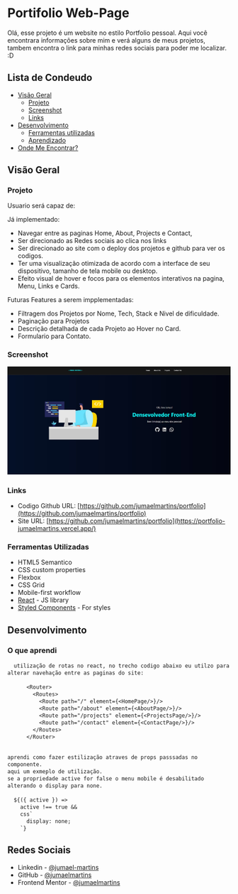 # Portifolio Web-Page
Olá, esse projeto é um website no estilo Portfolio pessoal. Aqui você encontrara informações sobre mim e verá alguns de meus projetos, tambem encontra o link para minhas redes sociais para poder me localizar. :D

## Lista de Condeudo

- [Visão Geral](#visão-geral)
  - [Projeto](#projeto)
  - [Screenshot](#screenshot)
  - [Links](#links)
- [Desenvolvimento](#desenvolvimento)
  - [Ferramentas utilizadas](#ferramentas-utilizadas)
  - [Aprendizado](#o-que-aprendi)
- [Onde Me Encontrar?](#redes-sociais)

## Visão Geral

### Projeto

Usuario será capaz de:

Já implementado:

- Navegar entre as paginas Home, About, Projects e Contact,
- Ser direcionado as Redes sociais ao clica nos links
- Ser direcionado ao site com o deploy dos projetos e github para ver os codigos.
- Ter uma visualização otimizada de acordo com a interface de seu dispositivo, tamanho de tela mobile ou desktop.
- Efeito visual de hover e focos para os elementos interativos na pagina, Menu, Links e Cards.

Futuras Features a serem impplementadas:

- Filtragem dos Projetos por Nome, Tech, Stack e Nivel de dificuldade.
- Paginação para Projetos
- Descrição detalhada de cada Projeto ao Hover no Card.
- Formulario para Contato.

### Screenshot


![](./src/assets/img/screenshot.jpg)


### Links

- Codigo Github URL: [https://github.com/jumaelmartins/portfolio](https://github.com/jumaelmartins/portfolio)
- Site URL: [https://github.com/jumaelmartins/portfolio](https://portfolio-jumaelmartins.vercel.app/)


### Ferramentas Utilizadas

- HTML5 Semantico
- CSS custom properties
- Flexbox
- CSS Grid
- Mobile-first workflow
- [React](https://reactjs.org/) - JS library
- [Styled Components](https://styled-components.com/) - For styles


## Desenvolvimento


### O que aprendi

```react route
  utilização de rotas no react, no trecho codigo abaixo eu utilzo para alterar navehação entre as paginas do site:
  
      <Router>
        <Routes>
          <Route path="/" element={<HomePage/>}/>
          <Route path="/about" element={<AboutPage/>}/>
          <Route path="/projects" element={<ProjectsPage/>}/>
          <Route path="/contact" element={<ContactPage/>}/>
        </Routes>
      </Router> 
```
```styled components

aprendi como fazer estilização atraves de props passsadas no componente.
aqui um exmeplo de utilização.
se a propriedade active for false o menu mobile é desabilitado alterando o display para none.

  ${({ active }) =>
    active !== true &&
    css`
      display: none;
    `}
```

## Redes Sociais

- Linkedin - [@jumael-martins](https://www.linkedin.com/in/jumael-martins/)
- GitHub - [@jumaelmartins](https://github.com/jumaelmartins)
- Frontend Mentor - [@jumaelmartins](https://www.frontendmentor.io/profile/jumaelmartins)





